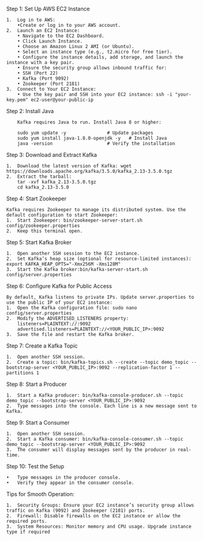 Step 1: Set Up AWS EC2 Instance

	1.	Log in to AWS:
		•Create or log in to your AWS account.
	2.	Launch an EC2 Instance:
		• Navigate to the EC2 Dashboard.
		• Click Launch Instance.
		• Choose an Amazon Linux 2 AMI (or Ubuntu).
		• Select an instance type (e.g., t2.micro for free tier).
		• Configure the instance details, add storage, and launch the instance with a key pair.
		• Ensure the security group allows inbound traffic for:
		• SSH (Port 22)
		• Kafka (Port 9092)
		• Zookeeper (Port 2181)
	3.	Connect to Your EC2 Instance:
		• Use the key pair and SSH into your EC2 instance: ssh -i "your-key.pem" ec2-user@your-public-ip
  
  Step 2: Install Java

		Kafka requires Java to run. Install Java 8 or higher:

  		sudo yum update -y               # Update packages
		sudo yum install java-1.8.0-openjdk -y   # Install Java
		java -version                    # Verify the installation

  
Step 3: Download and Extract Kafka

	1.	Download the latest version of Kafka: wget https://downloads.apache.org/kafka/3.5.0/kafka_2.13-3.5.0.tgz
 	2.	Extract the tarball: 
  		tar -xvf kafka_2.13-3.5.0.tgz
		cd kafka_2.13-3.5.0
  
Step 4: Start Zookeeper

	Kafka requires Zookeeper to manage its distributed system. Use the default configuration to start Zookeeper:
	1.	Start Zookeeper: bin/zookeeper-server-start.sh config/zookeeper.properties
 	2.	Keep this terminal open.

Step 5: Start Kafka Broker

	1.	Open another SSH session to the EC2 instance.
	2.	Set Kafka’s heap size (optional for resource-limited instances): export KAFKA_HEAP_OPTS="-Xmx256M -Xms128M"
 	3.	Start the Kafka broker:bin/kafka-server-start.sh config/server.properties

Step 6: Configure Kafka for Public Access

	By default, Kafka listens to private IPs. Update server.properties to use the public IP of your EC2 instance:
	1.	Open the Kafka configuration file: sudo nano config/server.properties
 	2.	Modify the ADVERTISED_LISTENERS property:
  		listeners=PLAINTEXT://:9092
		advertised.listeners=PLAINTEXT://<YOUR_PUBLIC_IP>:9092
  	3.	Save the file and restart the Kafka broker.

   Step 7: Create a Kafka Topic

	1.	Open another SSH session.
	2.	Create a topic: bin/kafka-topics.sh --create --topic demo_topic --bootstrap-server <YOUR_PUBLIC_IP>:9092 --replication-factor 1 --partitions 1

 Step 8: Start a Producer

	1.	Start a Kafka producer: bin/kafka-console-producer.sh --topic demo_topic --bootstrap-server <YOUR_PUBLIC_IP>:9092
 	2.	Type messages into the console. Each line is a new message sent to Kafka.

  Step 9: Start a Consumer

	1.	Open another SSH session.
	2.	Start a Kafka consumer: bin/kafka-console-consumer.sh --topic demo_topic --bootstrap-server <YOUR_PUBLIC_IP>:9092
 	3.	The consumer will display messages sent by the producer in real-time.

  Step 10: Test the Setup

	•	Type messages in the producer console.
	•	Verify they appear in the consumer console.

 Tips for Smooth Operation:

	1.	Security Groups: Ensure your EC2 instance’s security group allows traffic on Kafka (9092) and Zookeeper (2181) ports.
	2.	Firewall: Disable firewalls on the EC2 instance or allow the required ports.
	3.	System Resources: Monitor memory and CPU usage. Upgrade instance type if required




  

